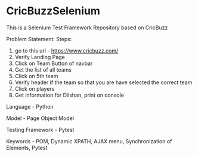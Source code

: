 # CricBuzzSelenium
This is a Selenium Test Framework Repository based on CricBuzz

Problem Statement:
Steps:
1.	go to this url - https://www.cricbuzz.com/
2.	Verify Landing Page
3.	Click on Team Button of navbar
4.	Get the list of all teams
5.	Click on 5th team 
6.	Verify header if the team so that you are have selected the correct team
7.	Click on players
8.	Get information for Dilshan, print on console

Language          - Python

Model             - Page Object Model

Testing Framework - Pytest

Keywords          - POM, Dynamic XPATH,  AJAX menu, Synchronization of Elements, Pytest


